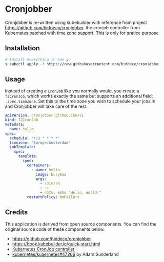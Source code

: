 # Cronjobber

Cronjobber is re-written using kubebuilder with reference from project https://github.com/hiddeco/cronjobber. the cronjob controller from Kubernetes patched with time zone support.
This is only for pratice purpose

## Installation

```sh
# Install everything in one go
$ kubectl apply -f https://raw.githubusercontent.com/hiddeco/cronjobber/master/deploy/manifest.yaml
```

## Usage

Instead of creating a [`CronJob`](https://kubernetes.io/docs/tasks/job/automated-tasks-with-cron-jobs/)
like you normally would, you create a `TZCronJob`, which works exactly
the same but supports an additional field: `.spec.timezone`. Set this
to the time zone you wish to schedule your jobs in and Cronjobber will
take care of the rest.

```yaml
apiVersion: cronjobber.github.com/v1
kind: TZCronJob
metadata:
  name: hello
spec:
  schedule: "*/1 * * * *"
  timezone: "Europe/Amsterdam"
  jobTemplate:
    spec:
      template:
        spec:
          containers:
            - name: hello
              image: busybox
              args:
                - /bin/sh
                - -c
                - date; echo "Hello, World!"
          restartPolicy: OnFailure
```

## Credits

This application is derived from open source components. You can find
the original source code of these components below.

* https://github.com/hiddeco/cronjobber
* https://book.kubebuilder.io/quick-start.html
* [Kubernetes CronJob controller](https://github.com/kubernetes/kubernetes/tree/v1.13.3/pkg/controller/cronjob)
* [kubernetes/kubernetes#47266](https://github.com/kubernetes/kubernetes/pull/47266) by Adam Sunderland
